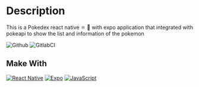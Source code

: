 # Description
This is a Pokedex react native ⚛️ 📱 with expo application that integrated with pokeapi to show the list and information of the pokemon

![Github](https://github.com/zearkiatos/expo-pokedex-app/actions/workflows/action.yml/badge.svg)
![GitlabCI](https://gitlab.com/caprilespe/expo-pokedex-app/badges/develop/pipeline.svg)

## Make With
[![React Native](https://img.shields.io/badge/React%20Native-5ccfee?style=for-the-badge&logo=react&logoColor=white&labelColor=000000)]()
[![Expo](https://img.shields.io/badge/expo-000000?style=for-the-badge&logo=expo&logoColor=white&labelColor=000000)]()
[![JavaScript](https://img.shields.io/badge/javascript-ead547?style=for-the-badge&logo=javascript&logoColor=white&labelColor=000000)]()